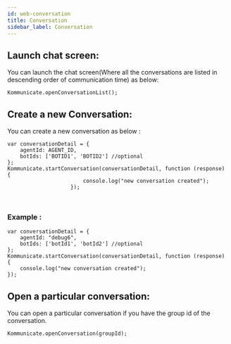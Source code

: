 ```yaml
---
id: web-conversation
title: Conversation
sidebar_label: Conversation
---
```

## Launch chat screen:
You can launch the chat screen(Where all the conversations are listed in descending order of communication time) as below:

```
Kommunicate.openConversationList();
```

## Create a new Conversation:

You can create a new conversation as below :
```
var conversationDetail = {
    agentId: AGENT_ID,
    botIds: ['BOTID1', 'BOTID2'] //optional
};
Kommunicate.startConversation(conversationDetail, function (response) {
                        console.log("new conversation created");
                    });
                    
                    
```

### Example :
```
var conversationDetail = {
    agentId: "debug6",
    botIds: ['botId1', 'botId2'] //optional
};
Kommunicate.startConversation(conversationDetail, function (response) {
    console.log("new conversation created");
});
```
## Open a particular conversation:
You can open a particular conversation if you have the group id of the conversation.

```
Kommunicate.openConversation(groupId);
```

